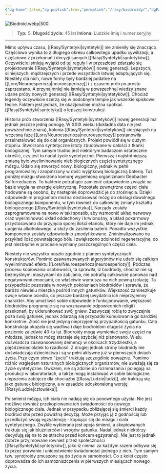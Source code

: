 ```yaml
---
{"dg-home":false,"dg-publish":true,"permalink":"/rasy/biodroidy/","dgPassFrontmatter":true}
---
```


![Biodroid.webp|500](/img/user/Vault/Grafiki/Lore/Biodroid.webp)

> **Typ:** SI
> **Długość życia:** 45 lat
> **Imiona:** Ludzkie imię i numer seryjny

---

Mimo upływu czasu, [[Rasy/Syntetyki\|syntetyki]] nie zmieniły się znacząco. Częściowo wynika to z długiego okresu całkowitego upadku cywilizacji, a częściowo z przekonań i decyzji samych [[Rasy/Syntetyki\|syntetyków]]. Oczywiście istnieją wyjątki od tej reguły i w przeszłości zdarzało się projektowanie [[Rasy/Syntetyki\|syntetyków]] nowej generacji. Lepszych, silniejszych, mądrzejszych i przede wszystkich łatwiej adaptujących się. Niestety dla nich, nowe formy były bardziej podatne na [[Lore/Neuroesperioza\|neuroesperiozę]] i z czasem prób po prostu zaprzestano. A przynajmniej nie istnieją w powszechnej wiedzy znane udane próby nowych generacji [[Rasy/Syntetyki\|syntetyków]]. Chociaż legendy oczywiście szerzą się w podobnym tempie jak wszelkie spiskowe teorie. Faktem jest jednak, że okazjonalnie można spotkać [[Rasy/Syntetyki\|syntetyka]] o lepszej konstrukcji.

Historia prób stworzenia [[Rasy/Syntetyki\|syntetyków]] nowej generacji ma jednak jeszcze jedną odnogę. W XXIX wieku (dokładna data nie jest powszechnie znana), kolonia [[Rasy/Syntetyki\|syntetyków]] cierpiących na wczesną fazę [[Lore/Neuroesperioza\|neuroesperiozy]] postanowiła przeinstalować się do ciał organicznych. Projekt powiódł się w dużym stopniu. Stworzono syntetyczne istoty zbudowane w całości z tkanki biologicznej. Tym samym trudno jest niektórym badaczom ostatecznie określić, czy jest to nadal życie syntetyczne. Pierwszą i najistotniejszą zmianą było wyeliminowanie niebiologicznych części syntetycznego mózgu. Udało się stworzyć nowy, biologiczny, jednak w pełni programowalny i zaopatrzony w dość wyjątkową biologiczną baterię. Tuż poniżej mózgu stworzono komorę wypełnioną organizmami Geobacter Sulfurreducens. To bakterie potrafiące zamienić odpowiednie związki na bazie węgla na energię elektryczną. Pozostałe zewnętrzne części ciała hodowane są osobno, by następnie doprowadzić je do zrośnięcia. Dzięki odpowiednim programom można dostosować mózg do obsługi dowolnego biologicznego komponentu, w tym również do całkowitej zmiany kształtu biologicznego [[Rasy/Syntetyki\|syntetyka]]. Narządy zostały zaprogramowane na nowo w taki sposób, aby wzmocnić układ nerwowy oraz wyeliminować układ oddechowy i krwionośny, a układ pokarmowy przystosowano do przyjęcia sporej ilości etanolu, który nie daje im jednak upojenia alkoholowego, a służy do zasilenia baterii. Ponadto wszystkie komponenty zostały odpowiednio zmodyfikowane. Zminimalizowano na przykład ilość powstającego bólu i zwiększono zdolności regeneracyjne, co jest niezbędne w procesie wymiany poszczególnych części ciała.

Niestety nie wszystko poszło zgodnie z planem syntetycznych konstruktorów. Pomimo zaawansowanych algorytmów nie udało się całkiem wyeliminować efektu [[Lore/Neuroesperioza\|neuroesperiozy]]. Podczas procesu kopiowania osobowości, ta sprawiła, iż biodroidy, chociaż nie są bezmyślnymi maszynami do zabijania, nie potrafią całkowicie panować nad negatywnymi emocjami, co właściwie wymusza na nich pewną izolację. Ta przypadłość pozostała w nowych pokoleniach biodroidów i sprawia, że bardzo niewielu mieszka pośród innych gatunków. Większość zamieszkuje swoje własne osiedla, co jeszcze bardziej uwydatnia ich nieprzyjemny charakter. Aby umożliwić sobie odpowiednie funkcjonowanie, większość biodroidów programuje się na wyznawanie odpowiednich religii i przekonań, by ukierunkować swój gniew. Zazwyczaj robią to zwyczajnie poza swój gatunek, jednak zdarzają się przypadki kumulowania go bardziej konkretnie. Złość nie jest jedyną nieprzyjemną przypadłością gatunku. Cała konstrukcja okazała się wadliwa i daje biodroidom długość życia na poziomie zaledwie 40-tu lat. Biodroidy mogą wymieniać swoje części na młodsze, jednak to mózg starzeje się szybciej niż planowano. Wielu doświadcza zaawansowanej demencji w okolicach trzydziestki, a pięćdziesięciolatek to rzadkość. Z drugiej jednak strony biodroidy nie doświadczają dzieciństwa i są w pełni aktywne już w pierwszych dniach życia. Przy czym słowo "życie" traktują szczególnie poważnie. Pomimo różnic względem naturalnych biologicznych organizmów, nie uważają się za życie syntetyczne. Owszem, nie są zdolne do rozmnażania i polegają na produkcji w laboratoriach, a także mogą instalować w sobie biologiczne ulepszenia zabójcze dla chociażby [[Rasy/Ludzie\|ludzi]], ale traktują się jako gatunek biologiczny, a w zasadzie udoskonaloną wersję [[Rasy/Ludzie\|człowieka]].

Po śmierci mózgu, ich ciała nie nadają się do ponownego użycia. Nie jest możliwe również przekopiowanie ich świadomości do nowego biologicznego ciała. Jednak w przypadku zbliżającej się śmierci każdy biodroid stoi przed poważną decyzją. Może przyjąć ją z godnością lub przedłużyć swoją egzystencję - kopiując się do mózgu i ciała syntetycznego. Zwykle wybierana jest opcja śmierci, a skopiowanych traktuje się jak bluźnierców i wrogów gatunku. Nadal jednak niektórzy decydują się na to ze strachu przed końcem egzystencji. Nie jest to jednak dobrze przyjmowane również przez społeczności [[Rasy/Syntetyki\|syntetyków]], jako iż niemal za każdym razem odbywa się to przez porwanie i unicestwienie świadomości jednego z nich. Tym samym tzw. syntdroidy zmuszone są do życia w samotności. Co z kolei często doprowadza do ich samozniszczenia w pierwszych miesiącach nowego życia.
